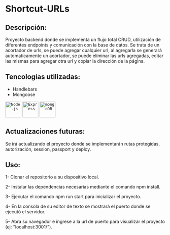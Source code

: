 # Shortcut-URLs

## Descripción:

Proyecto backend donde se implementa un flujo total CRUD, utilización de diferentes endpoints y comunicación con la base de datos.
Se trata de un acortador de urls, se puede agregar cualquier url, al agregarla se generará automaticamente un acortador, se puede eliminar las urls agregadas, editar las mismas para agregar otra url y copiar la dirección de la página.

## Tencologías utilizadas:

- Handlebars
- Mongoose

<div align="start">
	<code><img height="50" src="https://user-images.githubusercontent.com/25181517/183568594-85e280a7-0d7e-4d1a-9028-c8c2209e073c.png" alt="Node.js" title="Node.js"/></code>
	<code><img height="50" src="https://user-images.githubusercontent.com/25181517/183859966-a3462d8d-1bc7-4880-b353-e2cbed900ed6.png" alt="Express" title="Express"/></code>
	<code><img height="50" src="https://user-images.githubusercontent.com/25181517/182884177-d48a8579-2cd0-447a-b9a6-ffc7cb02560e.png" alt="mongoDB" title="mongoDB"/></code>
</div>

## Actualizaciones futuras:

Se irá actualizando el proyecto donde se implementarán rutas protegidas, autorización, session, passport y deploy.

## Uso:

1- Clonar el repositorio a su dispositivo local.

2- Instalar las dependencias necesarias mediante el comando npm install.

3- Ejecutar el comando npm run start para inicializar el proyecto.

4- En la consola de su editor de texto se mostrará el puerto donde se ejecutó el servidor.

5- Abra su navegador e ingrese a la url de puerto para visualizar el proyecto (ej: "localhost:3001/").

